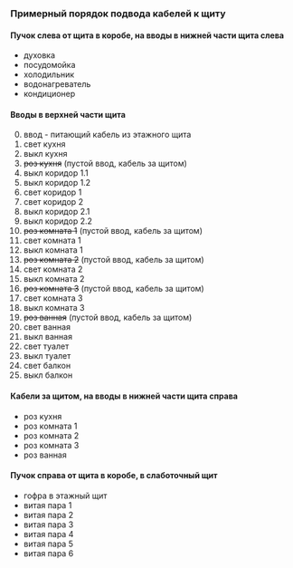 ### Примерный порядок подвода кабелей к щиту

#### Пучок слева от щита в коробе, на вводы в нижней части щита слева

* духовка
* посудомойка
* холодильник
* водонагреватель
* кондиционер

#### Вводы в верхней части щита

0. ввод - питающий кабель из этажного щита  
1. свет кухня
2. выкл кухня
3. <s>роз кухня</s> (пустой ввод, кабель за щитом)
4. выкл коридор 1.1
5. выкл коридор 1.2
6. свет коридор 1
7. свет коридор 2
8. выкл коридор 2.1
9. выкл коридор 2.2
10. <s>роз комната 1</s> (пустой ввод, кабель за щитом)
11. свет комната 1
12. выкл комната 1
13. <s>роз комната 2</s> (пустой ввод, кабель за щитом)
14. свет комната 2
15. выкл комната 2
16. <s>роз комната 3</s> (пустой ввод, кабель за щитом)
17. свет комната 3
18. выкл комната 3
19. <s>роз ванная</s> (пустой ввод, кабель за щитом)
20. свет ванная
21. выкл ванная
22. свет туалет
23. выкл туалет
24. свет балкон
25. выкл балкон

#### Кабели за щитом, на вводы в нижней части щита справа

* роз кухня
* роз комната 1
* роз комната 2
* роз комната 3
* роз ванная

#### Пучок справа от щита в коробе, в слаботочный щит

* гофра в этажный щит
* витая пара 1
* витая пара 2
* витая пара 3
* витая пара 4
* витая пара 5
* витая пара 6
